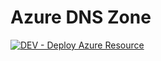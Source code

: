 # Azure DNS Zone

[![DEV - Deploy Azure Resource](https://github.com/ArtiomLK/azure-bicep-dns/actions/workflows/dev.orchestrator.yml/badge.svg?branch=main&event=push)](https://github.com/ArtiomLK/azure-bicep-dns/actions/workflows/dev.orchestrator.yml)
